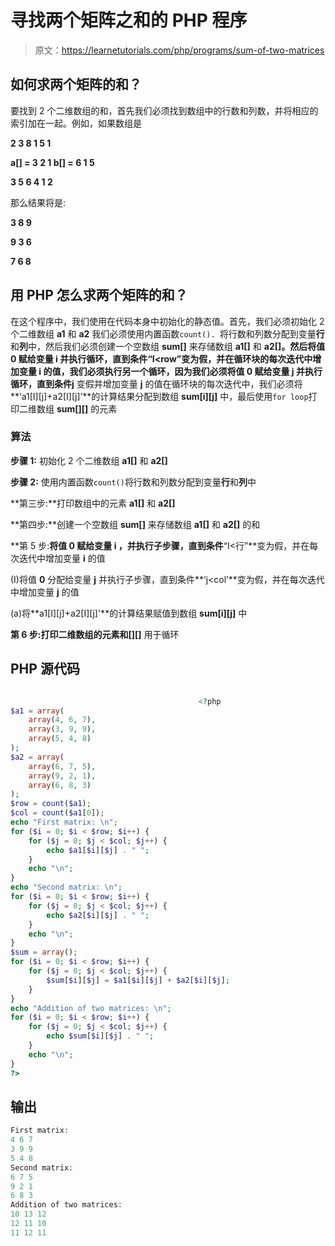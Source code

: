 # 寻找两个矩阵之和的 PHP 程序

> 原文：<https://learnetutorials.com/php/programs/sum-of-two-matrices>

## 如何求两个矩阵的和？

要找到 2 个二维数组的和，首先我们必须找到数组中的行数和列数，并将相应的索引加在一起。例如，如果数组是

**2 3 8 1 5 1**

**a[] = 3 2 1 b[] = 6 1 5**

**3 5 6 4 1 2**

那么结果将是:

**3 8 9**

**9 3 6**

**7 6 8**

## 用 PHP 怎么求两个矩阵的和？

在这个程序中，我们使用在代码本身中初始化的静态值。首先，我们必须初始化 2 个二维数组 **a1** 和 **a2** 我们必须使用内置函数`count(). `将行数和列数分配到变量**行**和**列**中，然后我们必须创建一个空数组 **sum[]** 来存储数组 **a1[]** 和 **a2[]。**然后将值 **0** 赋给变量 **i** 并执行循环，直到条件**“I<row”**变为假，并在循环块的每次迭代中增加变量 **i** 的值，我们必须执行另一个循环，因为我们必须将值 **0** 赋给变量 **j** 并执行循环，直到条件**j** 变假并增加变量 **j** 的值在循环块的每次迭代中，我们必须将**‘a1[I][j]+a2[I][j]’**的计算结果分配到数组 **sum[i][j]** 中，最后使用`for loop`打印二维数组 **sum[][]** 的元素

### 算法

**步骤 1:** 初始化 2 个二维数组 **a1[]** 和 **a2[]**

**步骤 2:** 使用内置函数`count()`将行数和列数分配到变量**行**和**列**中

**第三步:**打印数组中的元素 **a1[]** 和 **a2[]**

**第四步:**创建一个空数组 **sum[]** 来存储数组 **a1[]** 和 **a2[]** 的和

**第 5 步:**将值 **0** 赋给变量 **i** ，并执行子步骤，直到条件**“I<行”**变为假，并在每次迭代中增加变量 **i** 的值

(I)将值 **0** 分配给变量 **j** 并执行子步骤，直到条件**‘j<col’**变为假，并在每次迭代中增加变量 **j** 的值

(a)将**a1[I][j]+a2[I][j]'**的计算结果赋值到数组 **sum[i][j]** 中

**第 6 步:**打印二维数组的元素**和[][]** 用于循环

## PHP 源代码

```php

                                          <?php
$a1 = array(
    array(4, 6, 7),
    array(3, 9, 9),
    array(5, 4, 8)
);
$a2 = array(
    array(6, 7, 5),
    array(9, 2, 1),
    array(6, 8, 3)
);
$row = count($a1);
$col = count($a1[0]);
echo "First matrix: \n";
for ($i = 0; $i < $row; $i++) {
    for ($j = 0; $j < $col; $j++) {
        echo $a1[$i][$j] . " ";
    }
    echo "\n";
}
echo "Second matrix: \n";
for ($i = 0; $i < $row; $i++) {
    for ($j = 0; $j < $col; $j++) {
        echo $a2[$i][$j] . " ";
    }
    echo "\n";
} 
$sum = array();
for ($i = 0; $i < $row; $i++) {
    for ($j = 0; $j < $col; $j++) {
        $sum[$i][$j] = $a1[$i][$j] + $a2[$i][$j];
    }
}
echo "Addition of two matrices: \n";
for ($i = 0; $i < $row; $i++) {
    for ($j = 0; $j < $col; $j++) {
        echo $sum[$i][$j] . " ";
    }
    echo "\n";
}
?>

```

## 输出

```php
First matrix:
4 6 7
3 9 9
5 4 8
Second matrix:
6 7 5
9 2 1
6 8 3
Addition of two matrices:
10 13 12
12 11 10
11 12 11
```